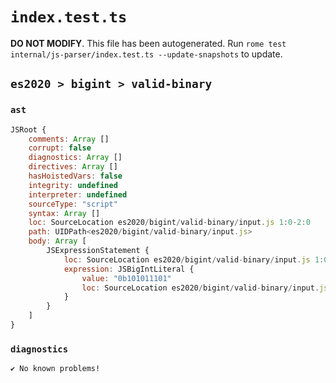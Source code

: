# `index.test.ts`

**DO NOT MODIFY**. This file has been autogenerated. Run `rome test internal/js-parser/index.test.ts --update-snapshots` to update.

## `es2020 > bigint > valid-binary`

### `ast`

```javascript
JSRoot {
	comments: Array []
	corrupt: false
	diagnostics: Array []
	directives: Array []
	hasHoistedVars: false
	integrity: undefined
	interpreter: undefined
	sourceType: "script"
	syntax: Array []
	loc: SourceLocation es2020/bigint/valid-binary/input.js 1:0-2:0
	path: UIDPath<es2020/bigint/valid-binary/input.js>
	body: Array [
		JSExpressionStatement {
			loc: SourceLocation es2020/bigint/valid-binary/input.js 1:0-1:12
			expression: JSBigIntLiteral {
				value: "0b101011101"
				loc: SourceLocation es2020/bigint/valid-binary/input.js 1:0-1:12
			}
		}
	]
}
```

### `diagnostics`

```
✔ No known problems!

```
